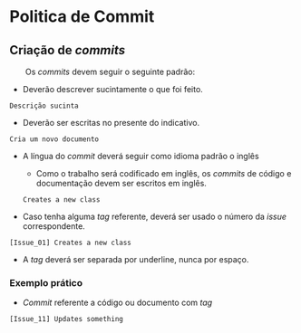 # Politica de Commit

## Criação de _commits_

&emsp;&emsp;Os _commits_ devem seguir o seguinte padrão:

* Deverão descrever sucintamente o que foi feito.
```
Descrição sucinta
```

* Deverão ser escritas no presente do indicativo.
```
Cria um novo documento
```

* A língua do _commit_ deverá seguir como idioma padrão o inglês

    * Como o trabalho será codificado em inglês, os _commits_ de código e documentação devem ser escritos em inglês.
    ```
    Creates a new class
    ```

* Caso tenha alguma _tag_ referente, deverá ser usado o número da _issue_ correspondente.
```
[Issue_01] Creates a new class
```

* A _tag_ deverá ser separada por underline, nunca por espaço.

### Exemplo prático

* _Commit_ referente a código ou documento com _tag_
```
[Issue_11] Updates something
```